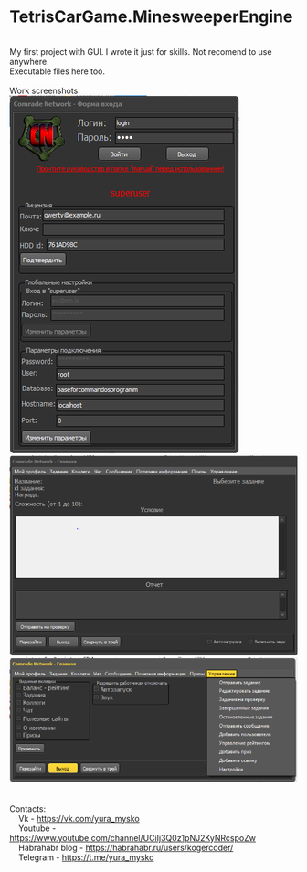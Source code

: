 # TetrisCarGame.MinesweeperEngine
<br />My first project with GUI. I wrote it just for skills. Not recomend to use anywhere.
<br />Executable files here too.
<br />
<br />Work screenshots:
<br />
![alt tag](screenshot1.PNG)
<br />
![alt tag](screenshot2.PNG)
<br />
![alt tag](screenshot3.PNG)
<br />
<br />
<br />Contacts:
<br />&nbsp;&nbsp;&nbsp;&nbsp;Vk - https://vk.com/yura_mysko
<br />&nbsp;&nbsp;&nbsp;&nbsp;Youtube - https://www.youtube.com/channel/UCiIj3Q0z1pNJ2KyNRcspoZw
<br />&nbsp;&nbsp;&nbsp;&nbsp;Habrahabr blog - https://habrahabr.ru/users/kogercoder/
<br />&nbsp;&nbsp;&nbsp;&nbsp;Telegram - https://t.me/yura_mysko